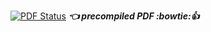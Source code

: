 [![PDF Status](https://www.sharelatex.com/github/repos/groggi/eth-cil-exam-summary/builds/latest/badge.svg)](https://www.sharelatex.com/github/repos/groggi/eth-cil-exam-summary/builds/latest/output.pdf) ***:point_left: precompiled PDF :bowtie::thumbsup:***
